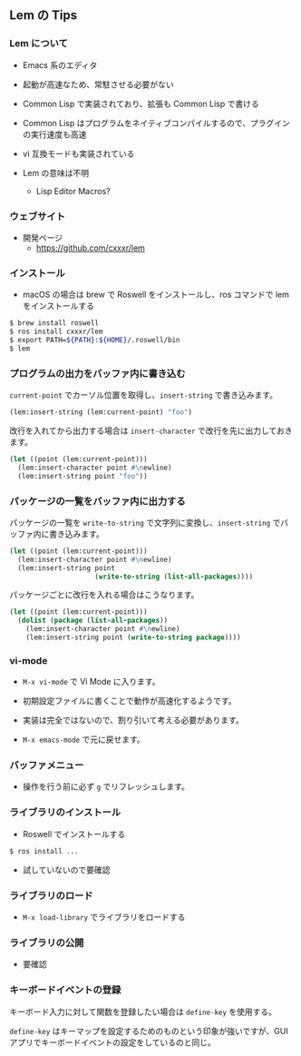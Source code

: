 ## Lem の Tips

### Lem について
- Emacs 系のエディタ
- 起動が高速なため、常駐させる必要がない
- Common Lisp で実装されており、拡張も Common Lisp で書ける
- Common Lisp はプログラムをネイティブコンパイルするので、プラグインの実行速度も高速
- vi 互換モードも実装されている

- Lem の意味は不明
  - Lisp Editor Macros?

### ウェブサイト
- 開発ページ
  - https://github.com/cxxxr/lem

### インストール

- macOS の場合は brew で Roswell をインストールし、ros コマンドで lem をインストールする
````sh
$ brew install roswell
$ ros install cxxxr/lem
$ export PATH=${PATH}:${HOME}/.roswell/bin
$ lem
````

### プログラムの出力をバッファ内に書き込む

`current-point` でカーソル位置を取得し、`insert-string` で書き込みます。

````lisp
(lem:insert-string (lem:current-point) "foo")
````

改行を入れてから出力する場合は `insert-character` で改行を先に出力しておきます。

````lisp
(let ((point (lem:current-point)))
  (lem:insert-character point #\newline)
  (lem:insert-string point "foo"))
````

### パッケージの一覧をバッファ内に出力する

パッケージの一覧を `write-to-string` で文字列に変換し、`insert-string` でバッファ内に書き込みます。

````lisp
(let ((point (lem:current-point)))
  (lem:insert-character point #\newline)
  (lem:insert-string point
                     (write-to-string (list-all-packages))))
````

パッケージごとに改行を入れる場合はこうなります。

````lisp
(let ((point (lem:current-point)))
  (dolist (package (list-all-packages))
    (lem:insert-character point #\newline)
    (lem:insert-string point (write-to-string package))))
````

### vi-mode
- `M-x vi-mode` で Vi Mode に入ります。
- 初期設定ファイルに書くことで動作が高速化するようです。

- 実装は完全ではないので、割り引いて考える必要があります。

- `M-x emacs-mode` で元に戻せます。

### バッファメニュー
- 操作を行う前に必ず `g` でリフレッシュします。

### ライブラリのインストール
- Roswell でインストールする

````sh
$ ros install ...
````

- 試していないので要確認

### ライブラリのロード
- `M-x load-library` でライブラリをロードする

### ライブラリの公開
- 要確認

### キーボードイベントの登録

キーボード入力に対して関数を登録したい場合は `define-key` を使用する。

`define-key` はキーマップを設定するためのものという印象が強いですが、GUI アプリでキーボードイベントの設定をしているのと同じ。
